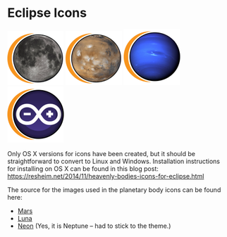 Eclipse Icons
=============
<img src="https://raw.githubusercontent.com/turesheim/eclipse-icons/master/icons/source/Eclipse_Luna.png" width="128px"/>
<img src="https://raw.githubusercontent.com/turesheim/eclipse-icons/master/icons/source/Eclipse_Mars.png" width="128px"/>
<img src="https://raw.githubusercontent.com/turesheim/eclipse-icons/master/icons/source/Eclipse_Neon.png" width="128px"/>
<img src="https://raw.githubusercontent.com/turesheim/eclipse-icons/master/icons/source/Eclipse_Arduino.png" width="128px"/>

Only OS X versions for icons have been created, but it should be straightforward to convert to Linux and Windows. Installation instructions for installing on OS X can be found in this blog post: https://resheim.net/2014/11/heavenly-bodies-icons-for-eclipse.html

The source for the images used in the planetary body icons can be found here:
* [Mars](http://en.wikipedia.org/wiki/Mars#mediaviewer/File:Water_ice_clouds_hanging_above_Tharsis_PIA02653_black_background.jpg)
* [Luna](http://en.wikipedia.org/wiki/Moon#mediaviewer/File:FullMoon2010.jpg)
* [Neon](https://en.wikipedia.org/wiki/Neptune#/media/File:Neptune_Full.jpg) (Yes, it is Neptune – had to stick to the theme.)
